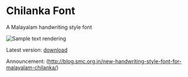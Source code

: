 Chilanka Font
============

A Malayalam handwriting style font


![Sample text rendering](http://smc.org.in/downloads/fonts/chilanka/samples/sample1.png "Sample text rendering")

Latest version: [download](http://smc.org.in/downloads/fonts/chilanka/Chilanka.ttf)

Announcement: (http://blog.smc.org.in/new-handwriting-style-font-for-malayalam-chilanka/)
